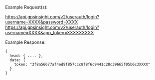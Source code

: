 Example Request(s):

https://api.gpsinsight.com/v2/userauth/login?username=XXXX&password=XXXX
https://api.gpsinsight.com/v2/userauth/login?username=XXXX&app_token=XXXXXXXXX

Example Response:

    {
      head: { .... },
      data: {
        token: "3f8a56677af4ed9f857ccc8f8f6c9441c28c39665f05b6c3XXXX"
      }
    }
